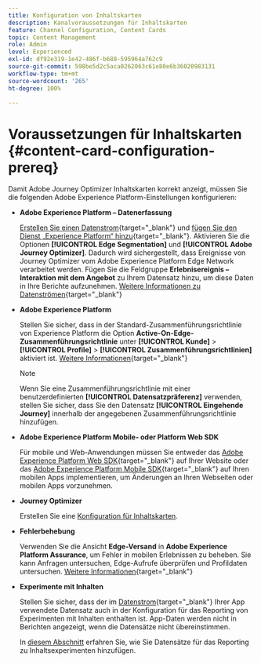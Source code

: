 ```yaml
---
title: Konfiguration von Inhaltskarten
description: Kanalvoraussetzungen für Inhaltskarten
feature: Channel Configuration, Content Cards
topic: Content Management
role: Admin
level: Experienced
exl-id: df92e319-1e42-486f-b688-595964a762c9
source-git-commit: 598be5d2c5aca0262063c61e80e6b36020983131
workflow-type: tm+mt
source-wordcount: '265'
ht-degree: 100%

---
```


# Voraussetzungen für Inhaltskarten {#content-card-configuration-prereq}

Damit Adobe Journey Optimizer Inhaltskarten korrekt anzeigt, müssen Sie die folgenden Adobe Experience Platform-Einstellungen konfigurieren:

* **Adobe Experience Platform – Datenerfassung**

  [Erstellen Sie einen Datenstrom](https://experienceleague.adobe.com/de/docs/experience-platform/datastreams/configure){target="_blank"} und [fügen Sie den Dienst „Experience Platform“ hinzu](https://experienceleague.adobe.com/de/docs/experience-platform/datastreams/configure#aep){target="_blank"}. Aktivieren Sie die Optionen **[!UICONTROL Edge Segmentation]** und **[!UICONTROL Adobe Journey Optimizer]**. Dadurch wird sichergestellt, dass Ereignisse von Journey Optimizer vom Adobe Experience Platform Edge Network verarbeitet werden.
Fügen Sie die Feldgruppe **Erlebnisereignis – Interaktion mit dem Angebot** zu Ihrem Datensatz hinzu, um diese Daten in Ihre Berichte aufzunehmen. [Weitere Informationen zu Datenströmen](https://experienceleague.adobe.com/de/docs/experience-platform/datastreams/configure){target="_blank"}

* **Adobe Experience Platform**

  Stellen Sie sicher, dass in der Standard-Zusammenführungsrichtlinie von Experience Platform die Option **Active-On-Edge-Zusammenführungsrichtlinie** unter **[!UICONTROL Kunde]** > **[!UICONTROL Profile]** > **[!UICONTROL Zusammenführungsrichtlinien]** aktiviert ist. [Weitere Informationen](https://experienceleague.adobe.com/docs/experience-platform/profile/merge-policies/ui-guide.html?lang=de#configure){target="_blank"}

  >[!NOTE]
  >
  >Wenn Sie eine Zusammenführungsrichtlinie mit einer benutzerdefinierten **[!UICONTROL Datensatzpräferenz]** verwenden, stellen Sie sicher, dass Sie den Datensatz **[!UICONTROL Eingehende Journey]** innerhalb der angegebenen Zusammenführungsrichtlinie hinzufügen.

* **Adobe Experience Platform Mobile- oder Platform Web SDK**

  Für mobile und Web-Anwendungen müssen Sie entweder das [Adobe Experience Platform Web SDK](https://experienceleague.adobe.com/de/docs/platform-learn/implement-web-sdk/overview){target="_blank"} auf Ihrer Website oder das [Adobe Experience Platform Mobile SDK](https://developer.adobe.com/client-sdks/home/){target="_blank"} auf Ihren mobilen Apps implementieren, um Änderungen an Ihren Webseiten oder mobilen Apps vorzunehmen.

* **Journey Optimizer**

  Erstellen Sie eine [Konfiguration für Inhaltskarten](#content-card-configuration).

* **Fehlerbehebung**

  Verwenden Sie die Ansicht **Edge-Versand** in **Adobe Experience Platform Assurance**, um Fehler in mobilen Erlebnissen zu beheben. Sie kann Anfragen untersuchen, Edge-Aufrufe überprüfen und Profildaten untersuchen. [Weitere Informationen](https://experienceleague.adobe.com/de/docs/experience-platform/assurance/view/edge-delivery){target="_blank"}

* **Experimente mit Inhalten**

  Stellen Sie sicher, dass der im [Datenstrom](https://experienceleague.adobe.com/de/docs/experience-platform/datastreams/overview#_blank){target="_blank"} Ihrer App verwendete Datensatz auch in der Konfiguration für das Reporting von Experimenten mit Inhalten enthalten ist. App-Daten werden nicht in Berichten angezeigt, wenn die Datensätze nicht übereinstimmen.

  In [diesem Abschnitt](../reports/reporting-configuration.md) erfahren Sie, wie Sie Datensätze für das Reporting zu Inhaltsexperimenten hinzufügen.
